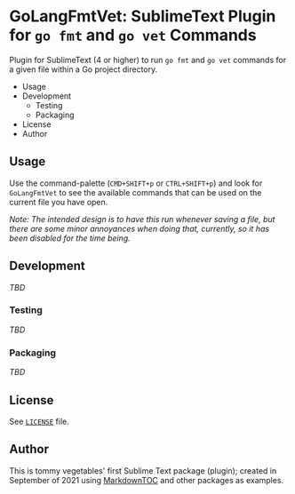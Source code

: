# GoLangFmtVet: SublimeText Plugin for `go fmt` and `go vet` Commands

Plugin for SublimeText (4 or higher) to run `go fmt` and `go vet` commands for a given file within a Go project directory.

<!-- MarkdownTOC -->

- Usage
- Development
  - Testing
  - Packaging
- License
- Author

<!-- /MarkdownTOC -->

## Usage

Use the command-palette (`CMD+SHIFT+p` or `CTRL+SHIFT+p`) and look for `GoLangFmtVet` to see the available commands that can be used on the current file you have open.

_Note: The intended design is to have this run whenever saving a file, but there are some minor annoyances when doing that, currently, so it has been disabled for the time being._

## Development

_TBD_

### Testing

_TBD_

### Packaging

_TBD_

## License

See [`LICENSE`](LICENSE) file.

## Author

This is tommy vegetables' first Sublime Text package (plugin); created in September of 2021 using [MarkdownTOC](https://packagecontrol.io/packages/MarkdownTOC) and other packages as examples.
